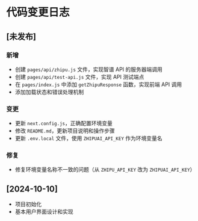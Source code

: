 # 代码变更日志

## [未发布]

### 新增
- 创建 `pages/api/zhipu.js` 文件，实现智谱 API 的服务器端调用
- 创建 `pages/api/test-api.js` 文件，实现 API 测试端点
- 在 `pages/index.js` 中添加 `getZhipuResponse` 函数，实现前端 API 调用
- 添加加载状态和错误处理机制

### 变更
- 更新 `next.config.js`，正确配置环境变量
- 修改 `README.md`，更新项目说明和操作步骤
- 更新 `.env.local` 文件，使用 `ZHIPUAI_API_KEY` 作为环境变量名

### 修复
- 修复环境变量名称不一致的问题（从 `ZHIPU_API_KEY` 改为 `ZHIPUAI_API_KEY`）

## [2024-10-10]
- 项目初始化
- 基本用户界面设计和实现
